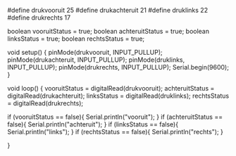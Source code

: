 #define drukvooruit 25
#define drukachteruit 21
#define druklinks 22
#define drukrechts 17
 
boolean vooruitStatus =  true;
boolean achteruitStatus =  true;
boolean linksStatus = true;
boolean rechtsStatus =  true;
 
 
void setup() {
  pinMode(drukvooruit, INPUT_PULLUP);
  pinMode(drukachteruit, INPUT_PULLUP);
  pinMode(druklinks, INPUT_PULLUP);
  pinMode(drukrechts, INPUT_PULLUP);
  Serial.begin(9600);
}
 
void loop() {
  vooruitStatus = digitalRead(drukvooruit);
  achteruitStatus = digitalRead(drukachteruit);
  linksStatus = digitalRead(druklinks);
  rechtsStatus = digitalRead(drukrechts);
 
  if (vooruitStatus == false){
    Serial.println("vooruit");
  }
  if (achteruitStatus == false){
    Serial.println("achteruit");
  }
  if (linksStatus == false){
    Serial.println("links");
  }
  if (rechtsStatus == false){
    Serial.println("rechts");
  }
 
}